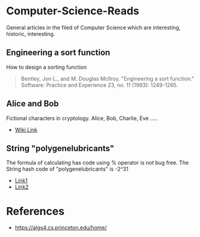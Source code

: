 

# Computer-Science-Reads
General articles in the filed of Computer Science which are interesting, historic, interesting.


## **Engineering a sort function** 
How to design a sorting function
> Bentley, Jon L., and M. Douglas McIlroy. "Engineering a sort 
> function."  Software: Practice and Experience 23, no. 11 (1993):
> 1249-1265.

## Alice and Bob
Fictional characters in cryptology. Alice, Bob, Charlie, Eve .....
* [Wiki Link](https://en.wikipedia.org/wiki/Alice_and_Bob)

## String "polygenelubricants"
The formula of calculating has code using % operator is not bug free. The String hash code of "polygenelubricants" is -2^31 
* [Link1](https://algs4.cs.princeton.edu/34hash/)
* [Link2](http://homes.sice.indiana.edu/yye/lab/teaching/spring2014-C343/hashing.php)

# References
* https://algs4.cs.princeton.edu/home/
